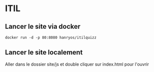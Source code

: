# ITIL

## Lancer le site via docker

```
docker run -d -p 80:8080 hanryos/itilquizz
```

## Lancer le site localement

Aller dans le dossier site/js et double cliquer sur index.html pour l'ouvrir

